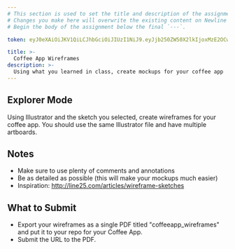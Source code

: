 ```yaml
---
# This section is used to set the title and description of the assignment on Newline. Do not edit `token`.
# Changes you make here will overwrite the existing content on Newline when synced via Github.
# Begin the body of the assignment below the final `---`.

token: eyJ0eXAiOiJKV1QiLCJhbGciOiJIUzI1NiJ9.eyJjb250ZW50X2lkIjoxMzE2OCwiY29udGVudF90eXBlIjoiQXNzaWdubWVudCJ9.gbhDYK0616btEauNiG8ZrdKsL4r-uFgAkFh2VM6zNDc

title: >-
  Coffee App Wireframes
description: >-
  Using what you learned in class, create mockups for your coffee app
---
```

## Explorer Mode
Using Illustrator and the sketch you selected, create wireframes for your coffee app. You should use the same Illustrator file and have multiple artboards. 

## Notes
- Make sure to use plenty of comments and annotations
- Be as detailed as possible (this will make your mockups much easier)
- Inspiration: http://line25.com/articles/wireframe-sketches

## What to Submit
- Export your wireframes as a single PDF titled "coffeeapp_wireframes" and put it to your repo for your Coffee App. 
- Submit the URL to the PDF. 
